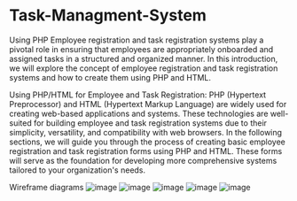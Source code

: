 # Task-Managment-System
Using PHP 
Employee registration and task registration systems play a pivotal role in ensuring that
employees are appropriately onboarded and assigned tasks in a structured and organized manner.
In this introduction, we will explore the concept of employee registration and task registration
systems and how to create them using PHP and HTML.

Using PHP/HTML for Employee and Task Registration:
PHP (Hypertext Preprocessor) and HTML (Hypertext Markup Language) are widely used for
creating web-based applications and systems. These technologies are well-suited for building
employee and task registration systems due to their simplicity, versatility, and compatibility with
web browsers.
In the following sections, we will guide you through the process of creating basic employee
registration and task registration forms using PHP and HTML. These forms will serve as the
foundation for developing more comprehensive systems tailored to your organization's needs.

Wireframe diagrams
![image](https://github.com/HDDPKaushalya/Task-Managment-System/assets/147124667/b65e20ce-421e-4d6e-99e7-41a48c609492)
![image](https://github.com/HDDPKaushalya/Task-Managment-System/assets/147124667/8b839cab-93bd-461c-8518-b1c218573c14)
![image](https://github.com/HDDPKaushalya/Task-Managment-System/assets/147124667/287be063-1410-4fb3-a1cd-5f0ab59eaf95)
![image](https://github.com/HDDPKaushalya/Task-Managment-System/assets/147124667/1da25c96-f538-4b71-bfae-ce486fed5a6c)
![image](https://github.com/HDDPKaushalya/Task-Managment-System/assets/147124667/328bfe86-9e7b-427f-9f8f-072ca4220b53)

